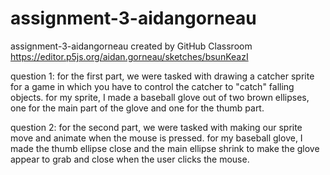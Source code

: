 # assignment-3-aidangorneau
assignment-3-aidangorneau created by GitHub Classroom
https://editor.p5js.org/aidan.gorneau/sketches/bsunKeazI

question 1: for the first part, we were tasked with drawing a catcher sprite for a game in which you have to control the catcher to "catch" falling objects. for my sprite, I made a baseball glove out of two brown ellipses, one for the main part of the glove and one for the thumb part. 

question 2: for the second part, we were tasked with making our sprite move and animate when the mouse is pressed. for my baseball glove, I made the thumb ellipse close and the main ellipse shrink to make the glove appear to grab and close when the user clicks the mouse. 

